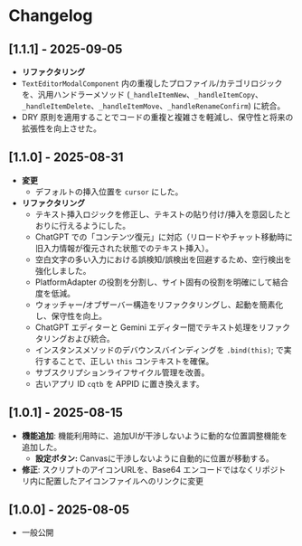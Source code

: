 # Changelog

## [1.1.1] - 2025-09-05
- **リファクタリング**
- `TextEditorModalComponent` 内の重複したプロファイル/カテゴリロジックを、汎用ハンドラーメソッド (`_handleItemNew`、`_handleItemCopy`、`_handleItemDelete`、`_handleItemMove`、`_handleRenameConfirm`) に統合。
- DRY 原則を適用することでコードの重複と複雑さを軽減し、保守性と将来の拡張性を向上させた。

## [1.1.0] - 2025-08-31
- **変更**
  - デフォルトの挿入位置を `cursor` にした。
- **リファクタリング**
  - テキスト挿入ロジックを修正し、テキストの貼り付け/挿入を意図したとおりに行えるようにした。
  - ChatGPT での「コンテンツ復元」に対応（リロードやチャット移動時に旧入力情報が復元された状態でのテキスト挿入）。
  - 空白文字の多い入力における誤検知/誤検出を回避するため、空行検出を強化しました。
  - PlatformAdapter の役割を分割し、サイト固有の役割を明確にして結合度を低減。
  - ウォッチャー/オブザーバー構造をリファクタリングし、起動を簡素化し、保守性を向上。
  - ChatGPT エディターと Gemini エディター間でテキスト処理をリファクタリングおよび統合。
  - インスタンスメソッドのデバウンスバインディングを `.bind(this)`; で実行することで、正しい `this` コンテキストを確保。
  - サブスクリプションライフサイクル管理を改善。
  - 古いアプリ ID `cqtb` を APPID に置き換えます。

## [1.0.1] - 2025-08-15
- **機能追加**: 機能利用時に、追加UIが干渉しないように動的な位置調整機能を追加した。
  - **設定ボタン:** Canvasに干渉しないように自動的に位置が移動する。
- **修正**: スクリプトのアイコンURLを、Base64 エンコードではなくリポジトリ内に配置したアイコンファイルへのリンクに変更

## [1.0.0] - 2025-08-05
- 一般公開